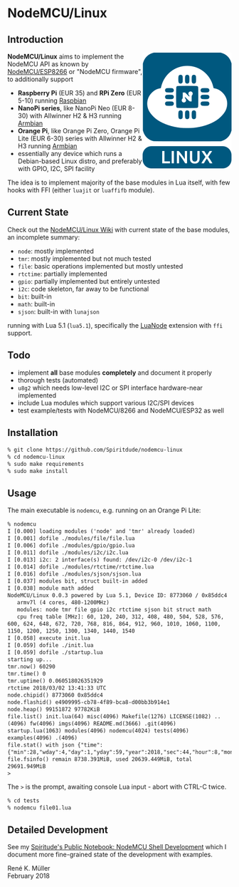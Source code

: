 # NodeMCU/Linux

## Introduction

<img src="https://raw.githubusercontent.com/Spiritdude/nodemcu-linux/master/imgs/nodemcu-linux.png" align=right>

**NodeMCU/Linux** aims to implement the NodeMCU API as known by [NodeMCU/ESP8266](https://github.com/nodemcu/nodemcu-firmware) or "NodeMCU firmware", to additionally support

- **Raspberry Pi** (EUR 35) and **RPi Zero** (EUR 5-10) running [Raspbian](https://www.raspberrypi.org/downloads/raspbian/)
- **NanoPi series**, like NanoPi Neo (EUR 8-30) with Allwinner H2 & H3 running [Armbian](https://armbian.org)
- **Orange Pi**, like Orange Pi Zero, Orange Pi Lite (EUR 6-30) series with Allwinner H2 & H3 running [Armbian](https://armbian.org)
- essentially any device which runs a Debian-based Linux distro, and preferably with GPIO, I2C, SPI facility

The idea is to implement majority of the base modules in Lua itself, with few hooks with FFI (either `luajit` or `luaffifb` module). 

## Current State

Check out the [NodeMCU/Linux Wiki](https://github.com/Spiritdude/nodemcu-linux/wiki) with current state of the base modules, an incomplete summary:
- `node`: mostly implemented
- `tmr`: mostly implemented but not much tested
- `file`: basic operations implemented but mostly untested
- `rtctime`: partially implemented
- `gpio`: partially implemented but entirely untested
- `i2c`: code skeleton, far away to be functional
- `bit`: built-in
- `math`: built-in
- `sjson`: built-in with `lunajson`

running with Lua 5.1 (`lua5.1`), specifically the [LuaNode](https://github.com/ignacio/LuaNode) extension with `ffi` support.

## Todo
- implement **all** base modules **completely** and document it properly
- thorough tests (automated)
- `u8g2` which needs low-level I2C or SPI interface hardware-near implemented
- include Lua modules which support various I2C/SPI devices
- test example/tests with NodeMCU/8266 and NodeMCU/ESP32 as well

## Installation

```
% git clone https://github.com/Spiritdude/nodemcu-linux
% cd nodemcu-linux
% sudo make requirements
% sudo make install
```

## Usage

The main executable is `nodemcu`, e.g. running on an Orange Pi Lite:

```
% nodemcu
I [0.000] loading modules ('node' and 'tmr' already loaded)
I [0.001] dofile ./modules/file/file.lua
I [0.006] dofile ./modules/gpio/gpio.lua
I [0.011] dofile ./modules/i2c/i2c.lua
I [0.013] i2c: 2 interface(s) found: /dev/i2c-0 /dev/i2c-1
I [0.014] dofile ./modules/rtctime/rtctime.lua
I [0.016] dofile ./modules/sjson/sjson.lua
I [0.037] modules bit, struct built-in added
I [0.038] module math added
NodeMCU/Linux 0.0.3 powered by Lua 5.1, Device ID: 8773060 / 0x85ddc4
   armv7l (4 cores, 480-1200MHz)
   modules: node tmr file gpio i2c rtctime sjson bit struct math
   cpu freq table [MHz]: 60, 120, 240, 312, 408, 480, 504, 528, 576, 600, 624, 648, 672, 720, 768, 816, 864, 912, 960, 1010, 1060, 1100, 1150, 1200, 1250, 1300, 1340, 1440, 1540
I [0.058] execute init.lua
I [0.059] dofile ./init.lua
I [0.059] dofile ./startup.lua
starting up...
tmr.now() 60290
tmr.time() 0
tmr.uptime() 0.060518026351929
rtctime 2018/03/02 13:41:33 UTC
node.chipid() 8773060 0x85ddc4
node.flashid() e4909995-cb78-4f89-bca8-d00bb3b914e1
node.heap() 99151872 97782KiB
file.list() init.lua(64) misc(4096) Makefile(1276) LICENSE(1082) ..(4096) fw(4096) imgs(4096) README.md(3666) .git(4096) startup.lua(1063) modules(4096) nodemcu(4024) tests(4096) examples(4096) .(4096) 
file.stat() with json {"time":{"min":28,"wday":4,"day":1,"yday":59,"year":2018,"sec":44,"hour":8,"mon":3},"is_arch":false,"name":"README.md","is_sys":false,"is_rdonly":false,"is_hidden":false,"is_dir":false,"size":3666}
file.fsinfo() remain 8738.391MiB, used 20639.449MiB, total 29691.949MiB
> 
```

The `>` is the prompt, awaiting console Lua input - abort with CTRL-C twice.


```
% cd tests
% nodemcu file01.lua
```

## Detailed Development

See my [Spiritude's Public Notebook: NodeMCU Shell Development](https://spiritdude.wordpress.com/2018/02/26/nodemcu-linux/) which I document more fine-grained state of the development with examples.


Ren&eacute; K. M&uuml;ller<br>
February 2018
